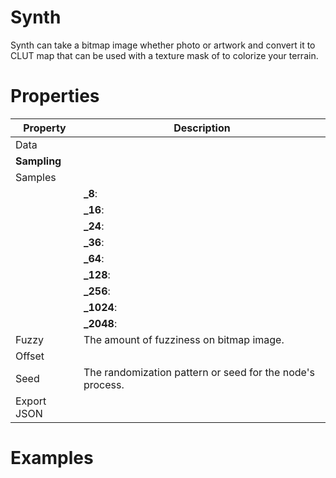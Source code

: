 # Synth



Synth can take a bitmap image whether photo or artwork and convert it to CLUT map that can be used with a texture mask of to colorize your terrain.



# Properties


| Property | Description| 
| -------- | -----------|
| Data |  |
| **Sampling** |  |
| Samples |  |
| | **_8**: <desc> |
| | **_16**: <desc> |
| | **_24**: <desc> |
| | **_36**: <desc> |
| | **_64**: <desc> |
| | **_128**: <desc> |
| | **_256**: <desc> |
| | **_1024**: <desc> |
| | **_2048**: <desc> |
| Fuzzy | The amount of fuzziness on bitmap image. |
| Offset |  |
| Seed | The randomization pattern or seed for the node's process. |
| Export JSON |  |




# Examples
